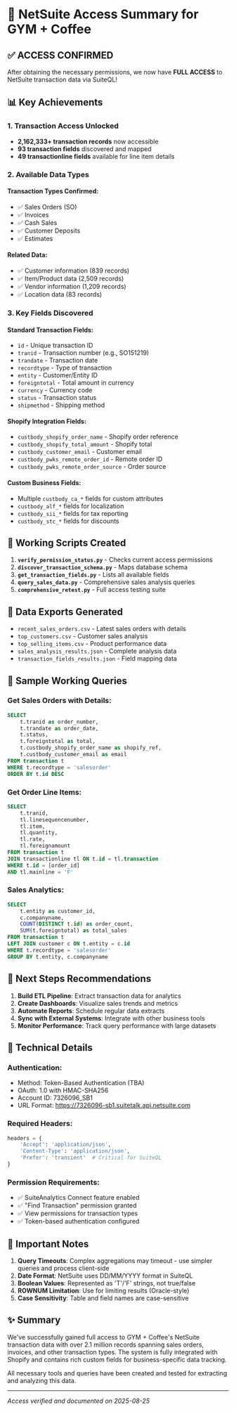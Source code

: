 # 🎉 NetSuite Access Summary for GYM + Coffee

## ✅ ACCESS CONFIRMED

After obtaining the necessary permissions, we now have **FULL ACCESS** to NetSuite transaction data via SuiteQL!

## 📊 Key Achievements

### 1. Transaction Access Unlocked
- **2,162,333+ transaction records** now accessible
- **93 transaction fields** discovered and mapped
- **49 transactionline fields** available for line item details

### 2. Available Data Types

#### Transaction Types Confirmed:
- ✅ Sales Orders (SO)
- ✅ Invoices 
- ✅ Cash Sales
- ✅ Customer Deposits
- ✅ Estimates

#### Related Data:
- ✅ Customer information (839 records)
- ✅ Item/Product data (2,509 records)
- ✅ Vendor information (1,209 records)
- ✅ Location data (83 records)

### 3. Key Fields Discovered

#### Standard Transaction Fields:
- `id` - Unique transaction ID
- `tranid` - Transaction number (e.g., SO151219)
- `trandate` - Transaction date
- `recordtype` - Type of transaction
- `entity` - Customer/Entity ID
- `foreigntotal` - Total amount in currency
- `currency` - Currency code
- `status` - Transaction status
- `shipmethod` - Shipping method

#### Shopify Integration Fields:
- `custbody_shopify_order_name` - Shopify order reference
- `custbody_shopify_total_amount` - Shopify total
- `custbody_customer_email` - Customer email
- `custbody_pwks_remote_order_id` - Remote order ID
- `custbody_pwks_remote_order_source` - Order source

#### Custom Business Fields:
- Multiple `custbody_ca_*` fields for custom attributes
- `custbody_alf_*` fields for localization
- `custbody_sii_*` fields for tax reporting
- `custbody_stc_*` fields for discounts

## 🔧 Working Scripts Created

1. **`verify_permission_status.py`** - Checks current access permissions
2. **`discover_transaction_schema.py`** - Maps database schema
3. **`get_transaction_fields.py`** - Lists all available fields
4. **`query_sales_data.py`** - Comprehensive sales analysis queries
5. **`comprehensive_retest.py`** - Full access testing suite

## 📁 Data Exports Generated

- `recent_sales_orders.csv` - Latest sales orders with details
- `top_customers.csv` - Customer sales analysis
- `top_selling_items.csv` - Product performance data
- `sales_analysis_results.json` - Complete analysis data
- `transaction_fields_results.json` - Field mapping data

## 🎯 Sample Working Queries

### Get Sales Orders with Details:
```sql
SELECT 
    t.tranid as order_number,
    t.trandate as order_date,
    t.status,
    t.foreigntotal as total,
    t.custbody_shopify_order_name as shopify_ref,
    t.custbody_customer_email as email
FROM transaction t
WHERE t.recordtype = 'salesorder'
ORDER BY t.id DESC
```

### Get Order Line Items:
```sql
SELECT 
    t.tranid,
    tl.linesequencenumber,
    tl.item,
    tl.quantity,
    tl.rate,
    tl.foreignamount
FROM transaction t
JOIN transactionline tl ON t.id = tl.transaction
WHERE t.id = [order_id]
AND tl.mainline = 'F'
```

### Sales Analytics:
```sql
SELECT 
    t.entity as customer_id,
    c.companyname,
    COUNT(DISTINCT t.id) as order_count,
    SUM(t.foreigntotal) as total_sales
FROM transaction t
LEFT JOIN customer c ON t.entity = c.id
WHERE t.recordtype = 'salesorder'
GROUP BY t.entity, c.companyname
```

## 🚀 Next Steps Recommendations

1. **Build ETL Pipeline**: Extract transaction data for analytics
2. **Create Dashboards**: Visualize sales trends and metrics
3. **Automate Reports**: Schedule regular data extracts
4. **Sync with External Systems**: Integrate with other business tools
5. **Monitor Performance**: Track query performance with large datasets

## 🔑 Technical Details

### Authentication:
- Method: Token-Based Authentication (TBA)
- OAuth: 1.0 with HMAC-SHA256
- Account ID: 7326096_SB1
- URL Format: https://7326096-sb1.suitetalk.api.netsuite.com

### Required Headers:
```python
headers = {
    'Accept': 'application/json',
    'Content-Type': 'application/json',
    'Prefer': 'transient'  # Critical for SuiteQL
}
```

### Permission Requirements:
- ✅ SuiteAnalytics Connect feature enabled
- ✅ "Find Transaction" permission granted
- ✅ View permissions for transaction types
- ✅ Token-based authentication configured

## 📝 Important Notes

1. **Query Timeouts**: Complex aggregations may timeout - use simpler queries and process client-side
2. **Date Format**: NetSuite uses DD/MM/YYYY format in SuiteQL
3. **Boolean Values**: Represented as 'T'/'F' strings, not true/false
4. **ROWNUM Limitation**: Use for limiting results (Oracle-style)
5. **Case Sensitivity**: Table and field names are case-sensitive

## ✨ Summary

We've successfully gained full access to GYM + Coffee's NetSuite transaction data with over 2.1 million records spanning sales orders, invoices, and other transaction types. The system is fully integrated with Shopify and contains rich custom fields for business-specific data tracking.

All necessary tools and queries have been created and tested for extracting and analyzing this data.

---
*Access verified and documented on 2025-08-25*